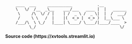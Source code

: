 ```
                    ____  ___     ___________           .__          
                    \   \/  /__  _\__    ___/___   ____ |  |   ______
                     \     /\  \/ / |    | /  _ \ /  _ \|  |  /  ___/
                     /     \ \   /  |    |(  <_> |  <_> )  |__\___ \ 
                    /___/\  \ \_/   |____| \____/ \____/|____/____  >
                          \_/                                     \/ 
```  

<div align="center">
<strong> Source code (https://xvtools.streamlit.io)</strong>
